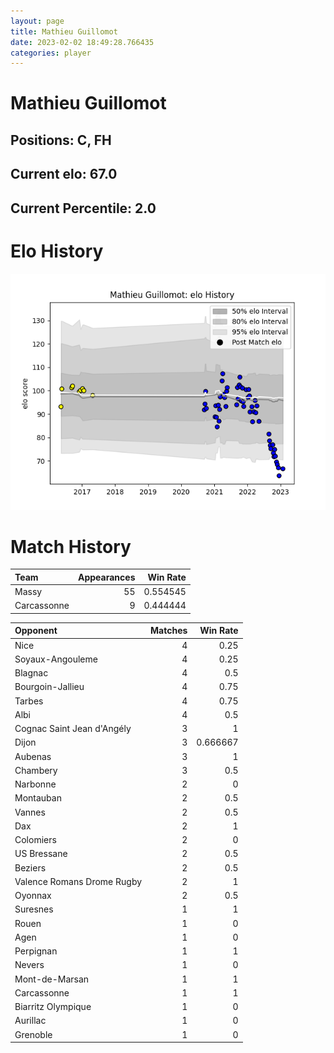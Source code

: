 ```yaml
---  
layout: page  
title: Mathieu Guillomot  
date: 2023-02-02 18:49:28.766435  
categories: player  
---
```

# Mathieu Guillomot

## Positions: C, FH

## Current elo: 67.0

## Current Percentile: 2.0

# Elo History


![elo history](history_MathieuGuillomot.png)
# Match History


| Team        |   Appearances |   Win Rate |
|:------------|--------------:|-----------:|
| Massy       |            55 |   0.554545 |
| Carcassonne |             9 |   0.444444 |

| Opponent                   |   Matches |   Win Rate |
|:---------------------------|----------:|-----------:|
| Nice                       |         4 |   0.25     |
| Soyaux-Angouleme           |         4 |   0.25     |
| Blagnac                    |         4 |   0.5      |
| Bourgoin-Jallieu           |         4 |   0.75     |
| Tarbes                     |         4 |   0.75     |
| Albi                       |         4 |   0.5      |
| Cognac Saint Jean d'Angély |         3 |   1        |
| Dijon                      |         3 |   0.666667 |
| Aubenas                    |         3 |   1        |
| Chambery                   |         3 |   0.5      |
| Narbonne                   |         2 |   0        |
| Montauban                  |         2 |   0.5      |
| Vannes                     |         2 |   0.5      |
| Dax                        |         2 |   1        |
| Colomiers                  |         2 |   0        |
| US Bressane                |         2 |   0.5      |
| Beziers                    |         2 |   0.5      |
| Valence Romans Drome Rugby |         2 |   1        |
| Oyonnax                    |         2 |   0.5      |
| Suresnes                   |         1 |   1        |
| Rouen                      |         1 |   0        |
| Agen                       |         1 |   0        |
| Perpignan                  |         1 |   1        |
| Nevers                     |         1 |   0        |
| Mont-de-Marsan             |         1 |   1        |
| Carcassonne                |         1 |   1        |
| Biarritz Olympique         |         1 |   0        |
| Aurillac                   |         1 |   0        |
| Grenoble                   |         1 |   0        |